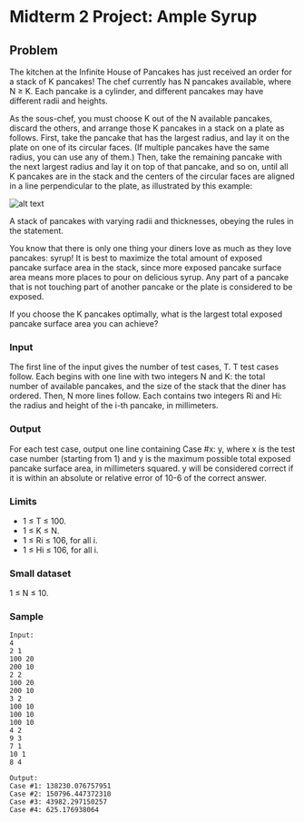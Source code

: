 # Midterm 2 Project: Ample Syrup

## Problem
The kitchen at the Infinite House of Pancakes has just received an order for a stack of K pancakes! The chef currently has N pancakes available, where N ≥ K. Each pancake is a cylinder, and different pancakes may have different radii and heights.

As the sous-chef, you must choose K out of the N available pancakes, discard the others, and arrange those K pancakes in a stack on a plate as follows. First, take the pancake that has the largest radius, and lay it on the plate on one of its circular faces. (If multiple pancakes have the same radius, you can use any of them.) Then, take the remaining pancake with the next largest radius and lay it on top of that pancake, and so on, until all K pancakes are in the stack and the centers of the circular faces are aligned in a line perpendicular to the plate, as illustrated by this example:

![alt text](https://code.google.com/codejam/contest/images/?image=pancake_stack.png&p=5768968631484416&c=3274486)

A stack of pancakes with varying radii and thicknesses, obeying the rules in the statement.

You know that there is only one thing your diners love as much as they love pancakes: syrup! It is best to maximize the total amount of exposed pancake surface area in the stack, since more exposed pancake surface area means more places to pour on delicious syrup. Any part of a pancake that is not touching part of another pancake or the plate is considered to be exposed.

If you choose the K pancakes optimally, what is the largest total exposed pancake surface area you can achieve?

### Input
The first line of the input gives the number of test cases, T. T test cases follow. Each begins with one line with two integers N and K: the total number of available pancakes, and the size of the stack that the diner has ordered. Then, N more lines follow. Each contains two integers Ri and Hi: the radius and height of the i-th pancake, in millimeters.

### Output
For each test case, output one line containing Case #x: y, where x is the test case number (starting from 1) and y is the maximum possible total exposed pancake surface area, in millimeters squared. y will be considered correct if it is within an absolute or relative error of 10-6 of the correct answer.

### Limits
- 1 ≤ T ≤ 100.
- 1 ≤ K ≤ N.
- 1 ≤ Ri ≤ 106, for all i.
- 1 ≤ Hi ≤ 106, for all i.

### Small dataset
1 ≤ N ≤ 10.

### Sample

```
Input:
4
2 1
100 20
200 10
2 2
100 20
200 10
3 2
100 10
100 10
100 10
4 2
9 3
7 1
10 1
8 4

Output:
Case #1: 138230.076757951
Case #2: 150796.447372310
Case #3: 43982.297150257
Case #4: 625.176938064
```
